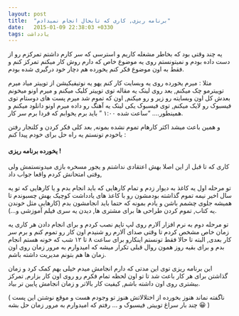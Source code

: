 ```yaml
---
layout: post
title:  "برنامه ریزی, کاری که تابحال انجام نمیدادم"
date:   2015-01-09 22:38:03 +0330
tags: یادداشت
---
```



یه چند وقتی بود که بخاطر مشغله کاریم و استرسی که سر کارم داشتم تمرکزم رو از دست داده بودم و نمیتونستم روی یه موضوع خاص که دارم روش کار میکنم تمرکز کنم و فقط به اون موضوع فکر کنم یخورده هم دچار خود درگیری شده بودم.

مثلا : میرم یخورده روی یه وبسایت کار کنم یهو یه نوتیفیکیشن از توییتر میاد میرم توییترمو چک میکنم, بعد روی لینک یه مقاله توی توییتر کلیک میکنم و میرم اونو میخونم بعدش کل اون وبسایته رو زیر و رو میکنم, اون که تموم شد میرم پست های دوستام توی فیسبوک رو لایک میکنم, توی فیسبوک یکی لینک یه آهنگ رو داده میرم اونو دانلود میکنم و همینطور…. “ساعت شده ۱:۰۰ ” باید برم یخوابم که فردا برم سر کار.


و همین باعث میشد اکثر کارهام تموم نشده بمونه, بعد کلی فکر کردن و کلنجار رفتن باخودم تونستم یه راه حل برای خودم پیدا کنم :

#### یخورده برنامه ریزی !

کاری که تا قبل از این اصلا بهش اعتقادی نداشتم و یجور مسخره بازی میدونستمش ولی وقتی امتحانش کردم واقعا جواب داد,

تو مرحله اول یه کاغذ به دیوار زدم و تمام کارهایی که باید انجام بدم و یا کارهایی که تو یه سال اخیر نیمه تموم گذاشته بودمشون رو با کاعذ های یادداشت کوچیک بهش چسبوندم تا همیشه جلوی چشمم باشن و یادم بمونه که حتما باید انجامشون بدم (کارهایی مثل خوندن یه کتاب, تموم کردن طراحی ها برای مشتری ها, دیدن یه سری فیلم آموزشی و…).

تو مرحله دوم به نرم افزار آلارم روی لپ تاپم نصب کردم  و برای انجام دادن هر کاری یه زمان خاص مشخص کردم تا وقتی صدای آلارم رو شنیدم اون کار رو تموم کنم و برم سر کار بعدی, البته تا حالا فقط تونستم اینکارو برای ساعت ۸ تا ۱۲ شب که خونه هستم انجام بدم و برای بقیه روز همون روال قبلی تکرار میشه که امیدوارم به مرور زمان روی اون زمان ها هم بتونم مدیریت داشته باشم.

این برنامه ریزی توی این مدتی که دارم انجامش میدم خیلی بهم کمک کرد و زمان گذاشتن برای هر کار باعث شد تا تو اون لحظه تمام فکرم رو روی اون کار بزارم, تمرکز بیشتری روی اون داشته باشم, کیفیت کار بالاتر و زمان انجامش پایین تر بیاد.

( ناگفته نماند هنوز بخورده از اختلالاتش هنوز تو وجودم هست و موقع نوشتن این پست چند بار سراغ توییتر, فیسبوک و … رفتم که امیدوارم به مرور زمان حل بشه 😀 )
